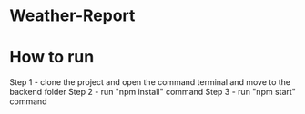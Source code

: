 # Weather-Report


# How to run
Step 1 - clone the project and open the command terminal and move to the backend folder
Step 2 -  run "npm install"  command
Step 3 -  run "npm start" command
